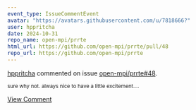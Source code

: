```yaml
---
event_type: IssueCommentEvent
avatar: "https://avatars.githubusercontent.com/u/7818666?"
user: hppritcha
date: 2024-10-31
repo_name: open-mpi/prrte
html_url: https://github.com/open-mpi/prrte/pull/48
repo_url: https://github.com/open-mpi/prrte
---
```


<a href='https://github.com/hppritcha' target='_blank'>hppritcha</a> commented on issue <a href='https://github.com/open-mpi/prrte/pull/48' target='_blank'>open-mpi/prrte#48</a>.

<small>sure why not.  always nice to have a little excitement....</small>

<a href='https://github.com/open-mpi/prrte/pull/48' target='_blank'>View Comment</a>